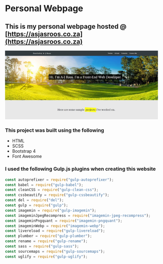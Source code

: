 # Personal Webpage

## This is my personal webpage hosted @ [https://asjasroos.co.za](https://asjasroos.co.za)

![Screenshot of website](https://github.com/Asjas/Personal-Webpage/blob/master/public/images/website.webp "Website")

### This project was built using the following

* HTML
* SCSS
* Bootstrap 4
* Font Awesome

### I used the following Gulp.js plugins when creating this website

``` JavaScript
const autoprefixer = require("gulp-autoprefixer");
const babel = require("gulp-babel");
const cleanCSS = require("gulp-clean-css");
const cssbeautify = require("gulp-cssbeautify");
const del = require("del");
const gulp = require("gulp");
const imagemin = require("gulp-imagemin");
const imageminJpegRecompress = require("imagemin-jpeg-recompress");
const imageminPngquant = require("imagemin-pngquant");
const imageminWebp = require("imagemin-webp");
const livereload = require("gulp-livereload");
const plumber = require("gulp-plumber");
const rename = require("gulp-rename");
const sass = require("gulp-sass");
const sourcemaps = require("gulp-sourcemaps");
const uglify = require("gulp-uglify");
```